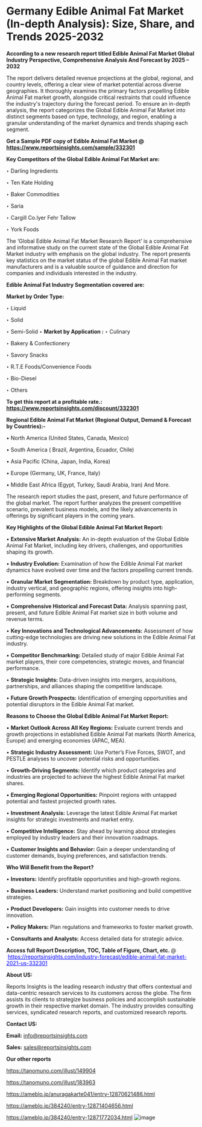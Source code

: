 # Germany Edible Animal Fat Market (In-depth Analysis): Size, Share, and Trends 2025-2032

<strong>According to a new research report titled Edible Animal Fat Market Global Industry Perspective, Comprehensive Analysis And Forecast by 2025 – 2032</strong>

The report delivers detailed revenue projections at the global, regional, and country levels, offering a clear view of market potential across diverse geographies. It thoroughly examines the primary factors propelling Edible Animal Fat market growth, alongside critical restraints that could influence the industry's trajectory during the forecast period. To ensure an in-depth analysis, the report categorizes the Global Edible Animal Fat Market into distinct segments based on type, technology, and region, enabling a granular understanding of the market dynamics and trends shaping each segment.

<strong>Get a Sample PDF copy of Edible Animal Fat Market </strong><strong>@<a href=https://www.reportsinsights.com/sample/332301 style=color:#0000ff;> https://www.reportsinsights.com/sample/332301</a></strong></font>

<strong>Key Competitors of the Global Edible Animal Fat Market are:</strong>

‣ Darling Ingredients

‣ Ten Kate Holding

‣ Baker Commodities

‣ Saria

‣ Cargill
 Co.lyer Fehr Tallow

‣ York Foods

The ‘Global Edible Animal Fat Market Research Report’ is a comprehensive and informative study on the current state of the Global Edible Animal Fat Market industry with emphasis on the global industry. The report presents key statistics on the market status of the global Edible Animal Fat market manufacturers and is a valuable source of guidance and direction for companies and individuals interested in the industry.

<strong>Edible Animal Fat Industry Segmentation covered are:</strong>

<strong>Market by Order Type: </strong>

‣ Liquid

‣ Solid

‣ Semi-Solid
‣ 
<strong>Market by Application :</strong>
‣ Culinary

‣ Bakery & Confectionery

‣ Savory Snacks

‣ R.T.E Foods/Convenience Foods

‣ Bio-Diesel

‣ Others

<strong>To get this report at a profitable rate.: <a href=https://www.reportsinsights.com/discount/332301 style=color:#0000ff;>https://www.reportsinsights.com/discount/332301</a></strong></font>

<strong>Regional Edible Animal Fat Market (Regional Output, Demand &amp; Forecast by Countries):-</strong>

• North America (United States, Canada, Mexico)

• South America ( Brazil, Argentina, Ecuador, Chile)

• Asia Pacific (China, Japan, India, Korea)

• Europe (Germany, UK, France, Italy)

• Middle East Africa (Egypt, Turkey, Saudi Arabia, Iran) And More.

The research report studies the past, present, and future performance of the global market. The report further analyzes the present competitive scenario, prevalent business models, and the likely advancements in offerings by significant players in the coming years.

<strong>Key Highlights of the Global Edible Animal Fat Market Report:</strong>

• <strong>Extensive Market Analysis:</strong> An in-depth evaluation of the Global Edible Animal Fat Market, including key drivers, challenges, and opportunities shaping its growth.

• <strong>Industry Evolution:</strong> Examination of how the Edible Animal Fat market dynamics have evolved over time and the factors propelling current trends.

• <strong>Granular Market Segmentation:</strong> Breakdown by product type, application, industry vertical, and geographic regions, offering insights into high-performing segments.

• <strong>Comprehensive Historical and Forecast Data:</strong> Analysis spanning past, present, and future Edible Animal Fat market size in both volume and revenue terms.

• <strong>Key Innovations and Technological Advancements:</strong> Assessment of how cutting-edge technologies are driving new solutions in the Edible Animal Fat industry.

• <strong>Competitor Benchmarking:</strong> Detailed study of major Edible Animal Fat market players, their core competencies, strategic moves, and financial performance.

• <strong>Strategic Insights:</strong> Data-driven insights into mergers, acquisitions, partnerships, and alliances shaping the competitive landscape.

• <strong>Future Growth Prospects:</strong> Identification of emerging opportunities and potential disruptors in the Edible Animal Fat market.

<strong>Reasons to Choose the Global Edible Animal Fat Market Report:</strong>

• <strong>Market Outlook Across All Key Regions:</strong> Evaluate current trends and growth projections in established Edible Animal Fat markets (North America, Europe) and emerging economies (APAC, MEA).

• <strong>Strategic Industry Assessment:</strong> Use Porter’s Five Forces, SWOT, and PESTLE analyses to uncover potential risks and opportunities.

• <strong>Growth-Driving Segments:</strong> Identify which product categories and industries are projected to achieve the highest Edible Animal Fat market shares.

• <strong>Emerging Regional Opportunities:</strong> Pinpoint regions with untapped potential and fastest projected growth rates.

• <strong>Investment Analysis:</strong> Leverage the latest Edible Animal Fat market insights for strategic investments and market entry.

• <strong>Competitive Intelligence:</strong> Stay ahead by learning about strategies employed by industry leaders and their innovation roadmaps.

• <strong>Customer Insights and Behavior:</strong> Gain a deeper understanding of customer demands, buying preferences, and satisfaction trends.

<strong>Who Will Benefit from the Report?</strong>

• <strong>Investors:</strong> Identify profitable opportunities and high-growth regions.

• <strong>Business Leaders:</strong> Understand market positioning and build competitive strategies.

• <strong>Product Developers:</strong> Gain insights into customer needs to drive innovation.

• <strong>Policy Makers:</strong> Plan regulations and frameworks to foster market growth.

• <strong>Consultants and Analysts:</strong> Access detailed data for strategic advice.
</ul>
<strong>Access full Report Description, TOC, Table of Figure, Chart, etc. </strong>@  <a href=https://reportsinsights.com/industry-forecast/edible-animal-fat-market-2021-us-332301 style=color:#0000ff;>https://reportsinsights.com/industry-forecast/edible-animal-fat-market-2021-us-332301</a></font>

<strong><strong>About US</strong>:</strong>

Reports Insights is the leading research industry that offers contextual and data-centric research services to its customers across the globe. The firm assists its clients to strategize business policies and accomplish sustainable growth in their respective market domain. The industry provides consulting services, syndicated research reports, and customized research reports.

<strong>Contact US:</strong>

<p class=""""><b>Email:</b> <a href=mailto:info@reportsinsights.com>info@reportsinsights.com</a></p>
<p class=""""><b>Sales:</b> <a href=mailto:sales@reportsinsights.com>sales@reportsinsights.com</a></p>

<strong>Our other reports</strong>

<a href=https://tanomuno.com/illust/149904>https://tanomuno.com/illust/149904</a>

<a href=https://tanomuno.com/illust/183963>https://tanomuno.com/illust/183963</a>

<a href=https://ameblo.jp/anuragakarte041/entry-12870621486.html>https://ameblo.jp/anuragakarte041/entry-12870621486.html</a>

<a href=https://ameblo.jp/384240/entry-12871404656.html>https://ameblo.jp/384240/entry-12871404656.html</a>

<a href=https://ameblo.jp/384240/entry-12871772034.html>https://ameblo.jp/384240/entry-12871772034.html</a>
![image](https://github.com/user-attachments/assets/b95b30b5-5dc6-4e59-845a-dd3c4274ddfa)

